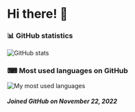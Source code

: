 # Hi there! 👋

### 📊 GitHub statistics

![GitHub stats](https://github-readme-stats.vercel.app/api?username=Arnaud-5G&count_private=true&show_icons=true&include_all_commits=true&text_bold=false&bg_color=00000000&icon_color=ff5500&ring_color=ff5500&title_color=ff5500)

### ⌨ Most used languages on GitHub

![My most used languages](https://github-readme-stats.vercel.app/api/top-langs/?username=Arnaud-5G&layout=compact&langs_count=10&bg_color=00000000&title_color=87ceeb)

<h5>Joined GitHub on November 22, 2022

<!--
**Arnaud-5G/Arnaud-5G** is a ✨ _special_ ✨ repository because its `README.md` (this file) appears on your GitHub profile.

Here are some ideas to get you started:

- 🔭 I’m currently working on ...
- 🌱 I’m currently learning ...
- 👯 I’m looking to collaborate on ...
- 🤔 I’m looking for help with ...
- 💬 Ask me about ...
- 📫 How to reach me: ...
- 😄 Pronouns: ...
- ⚡ Fun fact: ...
-->
